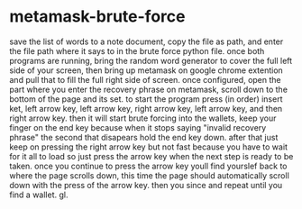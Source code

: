 # metamask-brute-force
save the list of words to a note document, copy the file as path, and enter the file path where it says to in the brute force python file.
once both programs are running, bring the random word generator to cover the full left side of your screen, then bring up metamask on google chrome extention and pull that to fill the full right side of screen.
once configured, open the part where you enter the recovery phrase on metamask, scroll down to the bottom of the page and its set.
to start the program press (in order) insert ket, left arrow key, left arrow key, right arrow key, left arrow key, and then right arrow key.
then it will start brute forcing into the wallets, keep your finger on the end key because when it stops saying "invalid recovery phrase" the second that disapears hold the end key down.
after that just keep on pressing the right arrow key but not fast because you have to wait for it all to load so just press the arrow key when the next step is ready to be taken.
once you continue to press the arrow key youll find yourslef back to where the page scrolls down, this time the page should automatically scroll down with the press of the arrow key. 
then you since and repeat until you find a wallet. gl. 
